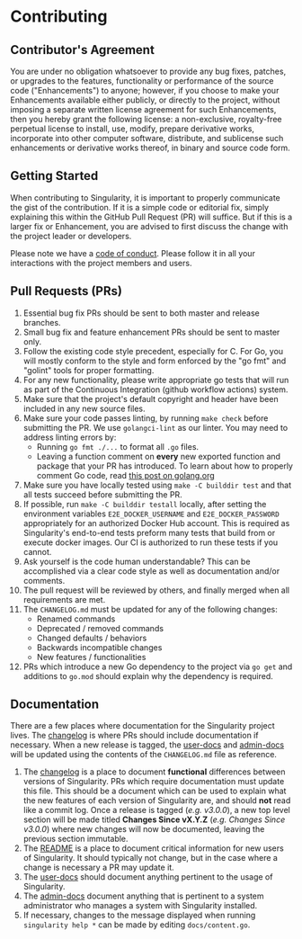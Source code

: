 # Contributing

## Contributor's Agreement

You are under no obligation whatsoever to provide any bug fixes, patches, or
upgrades to the features, functionality or performance of the source code
("Enhancements") to anyone; however, if you choose to make your Enhancements
available either publicly, or directly to the project, without imposing a
separate written license agreement for such Enhancements, then you hereby grant
the following license: a non-exclusive, royalty-free perpetual license to
install, use, modify, prepare derivative works, incorporate into other computer
software, distribute, and sublicense such enhancements or derivative works
thereof, in binary and source code form.

## Getting Started

When contributing to Singularity, it is important to properly communicate the
gist of the contribution. If it is a simple code or editorial fix, simply
explaining this within the GitHub Pull Request (PR) will suffice. But if this is
a larger fix or Enhancement, you are advised to first discuss the change with
the project leader or developers.

Please note we have a [code of conduct](CODE_OF_CONDUCT.md). Please follow it in
all your interactions with the project members and users.

## Pull Requests (PRs)

1. Essential bug fix PRs should be sent to both master and release branches.
1. Small bug fix and feature enhancement PRs should be sent to master only.
1. Follow the existing code style precedent, especially for C. For Go, you
   will mostly conform to the style and form enforced by the "go fmt" and
   "golint" tools for proper formatting.
1. For any new functionality, please write appropriate go tests that will run as
   part of the Continuous Integration (github workflow actions) system.
1. Make sure that the project's default copyright and header have been included
   in any new source files.
1. Make sure your code passes linting, by running `make check` before submitting
   the PR. We use `golangci-lint` as our linter. You may need to address linting
   errors by:
   - Running `go fmt ./...` to format all `.go` files.
   - Leaving a function comment on **every** new exported function and package
     that your PR has introduced. To learn about how to properly comment Go
     code, read
     [this post on golang.org](https://golang.org/doc/effective_go.html#commentary)
1. Make sure you have locally tested using `make -C builddir test` and that all
   tests succeed before submitting the PR.
1. If possible, run `make -C builddir testall` locally, after setting the
   environment variables `E2E_DOCKER_USERNAME` and `E2E_DOCKER_PASSWORD`
   appropriately for an authorized Docker Hub account. This is required as
   Singularity's end-to-end tests preform many tests that build from or execute
   docker images. Our CI is authorized to run these tests if you cannot.
1. Ask yourself is the code human understandable? This can be accomplished via a
   clear code style as well as documentation and/or comments.
1. The pull request will be reviewed by others, and finally merged when all
   requirements are met.
1. The `CHANGELOG.md` must be updated for any of the following changes:
   - Renamed commands
   - Deprecated / removed commands
   - Changed defaults / behaviors
   - Backwards incompatible changes
   - New features / functionalities
1. PRs which introduce a new Go dependency to the project via `go get` and
   additions to `go.mod` should explain why the dependency is required.

## Documentation

There are a few places where documentation for the Singularity project lives.
The [changelog](CHANGELOG.md) is where PRs should include documentation if
necessary. When a new release is tagged, the
[user-docs](https://singularity.hpcng.org/user-docs/master/) and
[admin-docs](https://singularity.hpcng.org/admin-docs/master/) will be updated
using the contents of the `CHANGELOG.md` file as reference.

1. The [changelog](CHANGELOG.md) is a place to document **functional**
   differences between versions of Singularity. PRs which require
   documentation must update this file. This should be a document which can be
   used to explain what the new features of each version of Singularity are,
   and should **not** read like a commit log. Once a release is tagged (*e.g.
   v3.0.0*), a new top level section will be made titled **Changes Since
   vX.Y.Z** (*e.g. Changes Since v3.0.0*) where new changes will now be
   documented, leaving the previous section immutable.
1. The [README](README.md) is a place to document critical information for new
   users of Singularity. It should typically not change, but in the case where
   a change is necessary a PR may update it.
1. The [user-docs](https://singularity.hpcng.org/user-docs/master/) should
   document anything pertinent to the usage of Singularity.
1. The [admin-docs](https://singularity.hpcng.org/admin-docs/master/)
   document anything that is pertinent to a system administrator who manages a
   system with Singularity installed.
1. If necessary, changes to the message displayed when running
   `singularity help *` can be made by editing `docs/content.go`.
